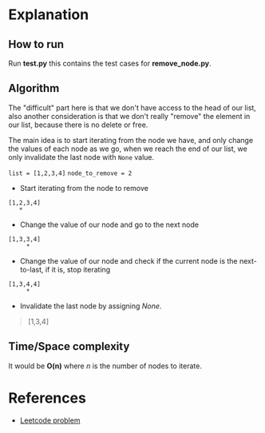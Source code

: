 # Explanation

## How to run

Run **test.py** this contains the test cases for **remove_node.py**. <br>

## Algorithm

The "difficult" part here is that we don't have access to the head of our list, also another consideration is that we don't really "remove" the element in our list, because there is no delete or free. <br>

The main idea is to start iterating from the node we have, and only change the values of each node as we go, when we reach the end of our list, we only invalidate the last node with `None` value. <br>

`list = [1,2,3,4]`
`node_to_remove = 2`

- Start iterating from the node to remove
```
[1,2,3,4]
   *
```
- Change the value of our node and go to the next node
```
[1,3,3,4]
     *
```
- Change the value of our node and check if the current node is the next-to-last, if it is, stop iterating
```
[1,3,4,4]
     *
```
- Invalidate the last node by assigning _None_.
> [1,3,4]

## Time/Space complexity

It would be **O(n)** where _n_ is the number of nodes to iterate.

# References

- [Leetcode problem](https://leetcode.com/problems/delete-node-in-a-linked-list/description/)
